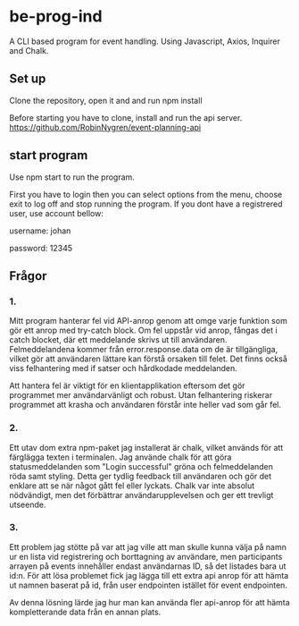 # be-prog-ind

A CLI based program for event handling.
Using Javascript, Axios, Inquirer and Chalk.

## Set up

Clone the repository, open it and and run npm install

Before starting you have to clone, install and run the api server.
https://github.com/RobinNygren/event-planning-api

## start program

Use npm start to run the program.

First you have to login then you can select options from the menu, choose exit to log off and stop running the program.
If you dont have a registrered user, use account bellow:

username: johan

password: 12345

## Frågor

### 1.

Mitt program hanterar fel vid API-anrop genom att omge varje funktion som gör ett anrop med try-catch block. Om fel uppstår vid anrop, fångas det i catch blocket, där ett meddelande skrivs ut till användaren. Felmeddelandena kommer från error.response.data om de är tillgängliga, vilket gör att användaren lättare kan förstå orsaken till felet. Det finns också viss felhantering med if satser och hårdkodade meddelanden.

Att hantera fel är viktigt för en klientapplikation eftersom det gör programmet mer användarvänligt och robust. Utan felhantering riskerar programmet att krasha och användaren förstår inte heller vad som går fel.

### 2.

Ett utav dom extra npm-paket jag installerat är chalk, vilket används för att färglägga texten i terminalen. Jag använde chalk för att göra statusmeddelanden som "Login successful" gröna och felmeddelanden röda samt styling. Detta ger tydlig feedback till användaren och gör det enklare att se när något gått fel eller lyckats. Chalk var inte absolut nödvändigt, men det förbättrar användarupplevelsen och ger ett trevligt utseende.

### 3.

Ett problem jag stötte på var att jag ville att man skulle kunna välja på namn ur en lista vid registrering och borttagning av användare, men participants arrayen på events innehåller endast användarnas ID, så det listades bara ut id:n.
För att lösa problemet fick jag lägga till ett extra api anrop för att hämta ut namnen baserat på id, från user endpointen istället för event endpointen.

Av denna lösning lärde jag hur man kan använda fler api-anrop för att hämta kompletterande data från en annan plats.
